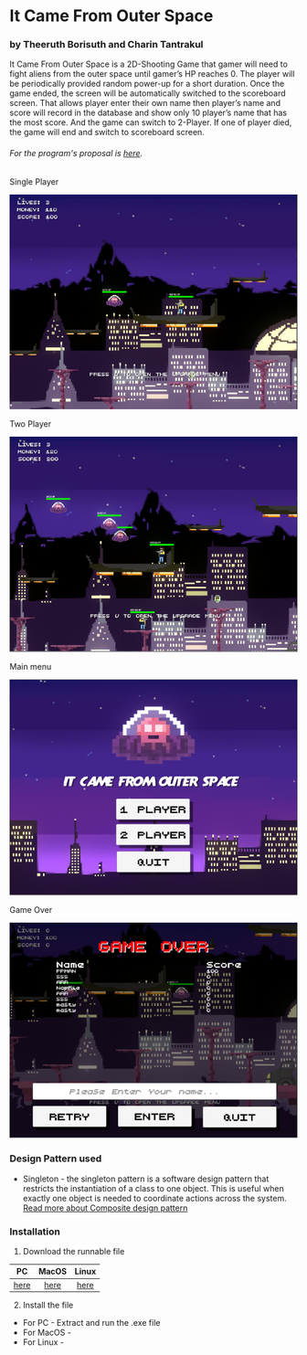 # It Came From Outer Space
### by Theeruth Borisuth and Charin Tantrakul
It Came From Outer Space is a 2D-Shooting Game that gamer will need to fight aliens from the outer space until gamer’s HP reaches 0. The player will be periodically provided random power-up for a short duration. Once the game ended, the screen will be automatically switched to the scoreboard screen. That allows player enter their own name then player’s name and score will record in the database and show only 10 player’s name that has the most score. And the game can switch to 2-Player. If one of player died, the game will end and switch to scoreboard screen.  
###### For the program's proposal is [here](https://docs.google.com/document/d/1Yl1HFMUCixDSfxFESuwKqbjIp_hejp6r78KKKTdeAxc/edit).

Single Player

![GUI](ImagePreview/SinglePlayer.PNG)

Two Player

![GUI](ImagePreview/TwoPlayer.PNG)

Main menu

![GUI](ImagePreview/MainMenupreview.PNG)

Game Over

![GUI](ImagePreview/GameOver.PNG)

### Design Pattern used
- Singleton - the singleton pattern is a software design pattern that restricts the instantiation of a class to one object. This is useful when exactly one object is needed to coordinate actions across the system. [Read more about Composite design pattern](https://en.wikipedia.org/wiki/Singleton_pattern)



### Installation
1. Download the runnable file

| PC | MacOS |Linux|
|:----------------:|:-----------:|:-----------:|
|[here]()         |[here]()   |[here]()|

2. Install the file
 - For PC - Extract and run the .exe file
 - For MacOS -
 - For Linux -







